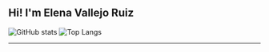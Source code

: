 ## Hi! I'm Elena Vallejo Ruiz

![GitHub stats](https://github-readme-stats.vercel.app/api?username=elenavallejor&show_icons=true&theme=radical)
![Top Langs](https://github-readme-stats.vercel.app/api/top-langs/?username=elenavallejor&layout=compact&theme=radical)

---


<!--
**elenavallejor/elenavallejor** is a ✨ _special_ ✨ repository because its `README.md` (this file) appears on your GitHub profile.

Here are some ideas to get you started:

- 🔭 I’m currently working on ...
- 🌱 I’m currently learning ...
- 👯 I’m looking to collaborate on ...
- 🤔 I’m looking for help with ...
- 💬 Ask me about ...
- 📫 How to reach me: ...
- 😄 Pronouns: ...
- ⚡ Fun fact: ...
-->
